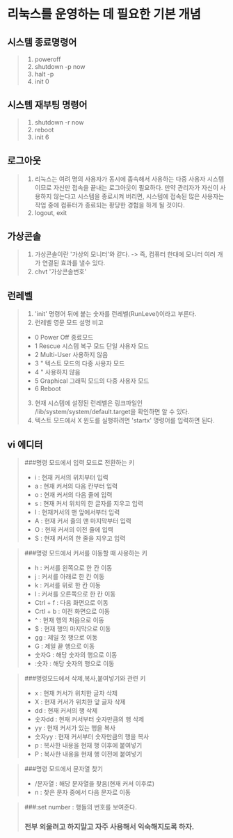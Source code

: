 리눅스를 운영하는 데 필요한 기본 개념
=====================================
## 시스템 종료명령어
>1. poweroff
>2. shutdown -p now
>3. halt -p
>4. init 0

## 시스템 재부팅 명령어
>1. shutdown -r now
>2. reboot
>3. init 6

## 로그아웃
> 1. 리눅스는 여려 명의 사용자가 동시에 좁속해서 사용하는 다중 사용자 시스템이므로 자신만 접속을 끝내는 로그아웃이 필요하다. 만약 관리자가 자신이 사용하지 않는다고 시스템을 종료시켜 버리면, 시스템에 접속된 많은 사용자는 작업 중에 컴퓨터가 종료되는 황당한 경험을 하게 될 것이다.
> 2. logout, exit

## 가상콘솔
> 1. 가상콘솔이란 '가상의 모니터'와 같다. -> 즉, 컴퓨터 한대에 모니터 여러 개가 연결된 효과를 낼수 있다.
> 2. chvt '가상콘솔번호'

## 런레벨
> 1. 'init' 명령어 뒤에 붙는 숫자를 런레벨(RunLevel)이라고 부른다.
> 2. 런레벨   영문 모드   설명                               비고
> - 0        Power Off   종료모드
> - 1        Rescue      시스템 복구 모드                   단일 사용자 모드
> - 2        Multi-User                                     사용하지 않음
> - 3         "          텍스트 모드의 다중 사용자 모드
> - 4         "                                             사용하지 않음
> - 5        Graphical   그래픽 모드의 다중 사용자 모드
> - 6        Reboot      
> 3. 현재 시스템에 설정된 런레벨은 링크파일인 /lib/system/system/default.target을 확인하면 알 수 있다.
> 4. 텍스트 모드에서 X 윈도를 실행하려면 'startx' 명령어를 입력하면 된다.

## vi 에디터
> ###명령 모드에서 입력 모드로 전환하는 키
> - i : 현재 커서의 위치부터 입력
> - a : 현재 커서의 다음 칸부터 입력
> - o : 현재 커서의 다음 줄에 입력
> - s : 현재 커서 위치의 한 글자를 지우고 입력
> - I : 현재커서의 맨 앞에서부터 입력
> - A : 현재 커서 줄의 맨 마지막부터 입력
> - O : 현재 커서의 이전 줄에 입력
> - S : 현재 커서의 한 줄을 지우고 입력

> ###명령 모드에서 커서를 이동할 때 사용하는 키
> - h : 커서를 왼쪽으로 한 칸 이동
> - j : 커서를 아래로 한 칸 이동
> - k : 커서를 위로 한 칸 이동
> - l : 커서를 오른쪽으로 한 칸 이동
> - Ctrl + f : 다음 화면으로 이동
> - Crtl + b : 이전 화면으로 이동
> - ^ : 현재 행의 처음으로 이동
> - $ : 현재 행의 마지막으로 이동
> - gg : 제일 첫 행으로 이동
> - G : 제일 끝 행으로 이동
> - 숫자G : 해당 숫자의 행으로 이동
> - :숫자 : 해당 숫자의 행으로 이동

> ###명령모드에서 삭제,복사,붙여넣기와 관련 키
> - x : 현재 커서가 위치한 글자 삭제
> - X : 현재 커서가 위치한 앞 글자 삭제
> - dd : 현재 커서의 행 삭제
> - 숫자dd : 현재 커서부터 숫자만큼의 행 삭제
> - yy : 현재 커서가 있는 행을 복사
> - 숫자yy : 현재 커서부터 숫자만큼의 행을 복사
> - p : 복사한 내용을 현재 행 이후에 붙여넣기
> - P : 복사한 내용을 현재 행 이전에 붙여넣기

> ###명령 모드에서 문자열 찾기
> - /문자열 : 해당 문자열을 찾음(현재 커서 이후로)
> - n : 찾은 문자 중에서 다음 문자로 이동

> ###:set number : 행들의 번호를 보여준다.
> ### 전부 외울려고 하지말고 자주 사용해서 익숙해지도록 하자.


